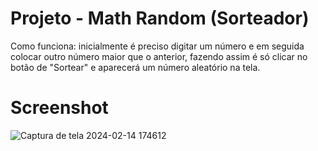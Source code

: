 # Projeto - Math Random (Sorteador)
Como funciona: inicialmente é preciso digitar um número e em seguida colocar outro número maior que o anterior, fazendo assim é só clicar no botão de "Sortear" e aparecerá um número aleatório na tela.

# Screenshot
![Captura de tela 2024-02-14 174612](https://github.com/phaelstavares/projeto-MathRandom/assets/77020757/4241560d-fda6-4e92-853a-8ebb4e5d3054)
